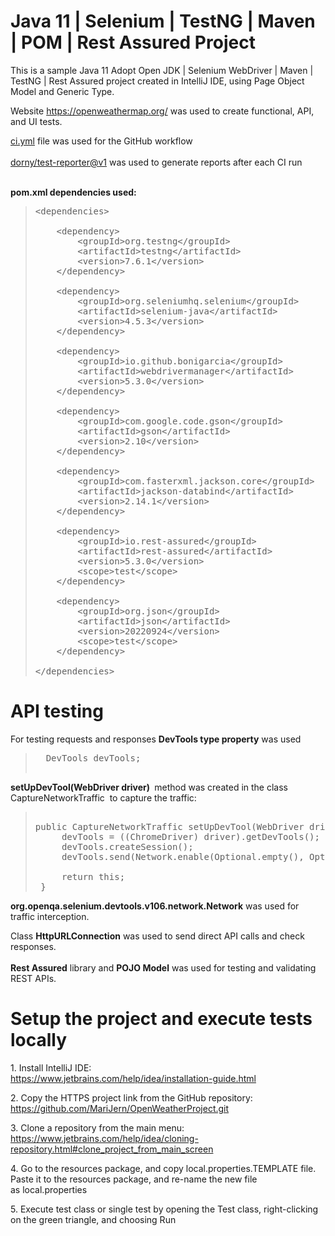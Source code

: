 <h1>Java 11 | Selenium | TestNG | Maven | POM | Rest Assured Project</h1>
<p>This is a sample Java 11 Adopt Open JDK | Selenium WebDriver | Maven | TestNG | Rest Assured project created in IntelliJ IDE, using Page Object Model and Generic Type.</p>
<p>Website <a href="https://openweathermap.org/">https://openweathermap.org/</a>&nbsp;was used to create functional, API, and UI tests.</p>
<p><a href="https://github.com/MariJern/OpenWeatherProject/blob/main/.github/workflows/ci.yml">ci.yml</a> file was used for the GitHub workflow<br /><br /><a href="https://github.com/dorny/test-reporter">dorny/test-reporter@v1</a> was used to generate reports after each CI run<br /><br /></p>
<p><strong>pom.xml dependencies used:</strong></p>
<blockquote>
<pre>&lt;dependencies&gt;<br /><br />    &lt;dependency&gt;<br />        &lt;groupId&gt;org.testng&lt;/groupId&gt;<br />        &lt;artifactId&gt;testng&lt;/artifactId&gt;<br />        &lt;version&gt;7.6.1&lt;/version&gt;<br />    &lt;/dependency&gt;<br /><br />    &lt;dependency&gt;<br />        &lt;groupId&gt;org.seleniumhq.selenium&lt;/groupId&gt;<br />        &lt;artifactId&gt;selenium-java&lt;/artifactId&gt;<br />        &lt;version&gt;4.5.3&lt;/version&gt;<br />    &lt;/dependency&gt;<br /><br />    &lt;dependency&gt;<br />        &lt;groupId&gt;io.github.bonigarcia&lt;/groupId&gt;<br />        &lt;artifactId&gt;webdrivermanager&lt;/artifactId&gt;<br />        &lt;version&gt;5.3.0&lt;/version&gt;<br />    &lt;/dependency&gt;<br /><br />    &lt;dependency&gt;<br />        &lt;groupId&gt;com.google.code.gson&lt;/groupId&gt;<br />        &lt;artifactId&gt;gson&lt;/artifactId&gt;<br />        &lt;version&gt;2.10&lt;/version&gt;<br />    &lt;/dependency&gt;<br /><br />    &lt;dependency&gt;<br />        &lt;groupId&gt;com.fasterxml.jackson.core&lt;/groupId&gt;<br />        &lt;artifactId&gt;jackson-databind&lt;/artifactId&gt;<br />        &lt;version&gt;2.14.1&lt;/version&gt;<br />    &lt;/dependency&gt;<br /><br />    &lt;dependency&gt;<br />        &lt;groupId&gt;io.rest-assured&lt;/groupId&gt;<br />        &lt;artifactId&gt;rest-assured&lt;/artifactId&gt;<br />        &lt;version&gt;5.3.0&lt;/version&gt;<br />        &lt;scope&gt;test&lt;/scope&gt;<br />    &lt;/dependency&gt;<br /><br />    &lt;dependency&gt;<br />        &lt;groupId&gt;org.json&lt;/groupId&gt;<br />        &lt;artifactId&gt;json&lt;/artifactId&gt;<br />        &lt;version&gt;20220924&lt;/version&gt;<br />        &lt;scope&gt;test&lt;/scope&gt;<br />    &lt;/dependency&gt;<br /><br />&lt;/dependencies&gt;</pre>
</blockquote>
<h1>API testing</h1>
<p>For testing requests and responses&nbsp;<strong>DevTools&nbsp;type property</strong> was used&nbsp;</p>
<blockquote>
<pre>&nbsp; DevTools devTools;<br /><br /></pre>
</blockquote>
<p><strong>setUpDevTool(WebDriver driver)&nbsp;</strong> method was created in the class CaptureNetworkTraffic &nbsp;to capture the traffic:</p>
<blockquote>
<pre><br />public&nbsp;CaptureNetworkTraffic setUpDevTool(WebDriver driver) {<br />&nbsp; &nbsp; &nbsp;devTools&nbsp;= ((ChromeDriver) driver).getDevTools();<br />&nbsp; &nbsp; &nbsp;devTools.createSession();<br />&nbsp; &nbsp; &nbsp;devTools.send(Network.enable(Optional.empty(), Optional.empty(), Optional.empty()));<br />&nbsp;<br />&nbsp; &nbsp; &nbsp;return this;<br />&nbsp;}&nbsp;</pre>
</blockquote>
<p><strong>org.openqa.selenium.devtools.v106.network.Network</strong>&nbsp;was used for traffic interception.</p>
<p>Class&nbsp;<strong>HttpURLConnection</strong>&nbsp;was used to send direct API calls and check responses.<br /><br /><strong>Rest Assured</strong> library and&nbsp;<strong>POJO Model</strong> was used for testing and validating REST APIs.</p>
<h1>Setup the project and execute tests locally</h1>
<p>1. Install IntelliJ IDE:<br /><a href="https://www.jetbrains.com/help/idea/installation-guide.html">https://www.jetbrains.com/help/idea/installation-guide.html</a></p>
<p>2. Copy the HTTPS project link from the GitHub repository:&nbsp;<br /><a href="https://github.com/MariJern/OpenWeatherProject.git">https://github.com/MariJern/OpenWeatherProject.git</a></p>
<p>3. Clone a repository from the main menu:&nbsp;<br /><a title="https://www.jetbrains.com/help/idea/cloning-repository.html#clone_project_from_main_screen" href="https://www.jetbrains.com/help/idea/cloning-repository.html#clone_project_from_main_screen">https://www.jetbrains.com/help/idea/cloning-repository.html#clone_project_from_main_screen</a></p>
<p>4. Go to the resources package, and copy local.properties.TEMPLATE file. Paste it to the resources package, and re-name the new file as&nbsp;local.properties</p>
<p>5. Execute test class or single test by opening the Test class, right-clicking on the green triangle, and choosing Run</p>
